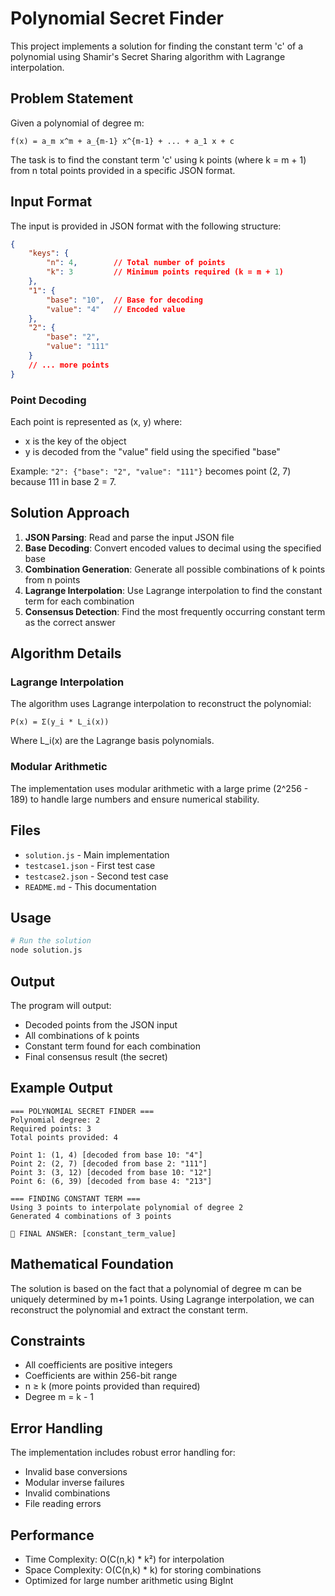 # Polynomial Secret Finder

This project implements a solution for finding the constant term 'c' of a polynomial using Shamir's Secret Sharing algorithm with Lagrange interpolation.

## Problem Statement

Given a polynomial of degree m:
```
f(x) = a_m x^m + a_{m-1} x^{m-1} + ... + a_1 x + c
```

The task is to find the constant term 'c' using k points (where k = m + 1) from n total points provided in a specific JSON format.

## Input Format

The input is provided in JSON format with the following structure:

```json
{
    "keys": {
        "n": 4,        // Total number of points
        "k": 3         // Minimum points required (k = m + 1)
    },
    "1": {
        "base": "10",  // Base for decoding
        "value": "4"   // Encoded value
    },
    "2": {
        "base": "2",
        "value": "111"
    }
    // ... more points
}
```

### Point Decoding

Each point is represented as (x, y) where:
- x is the key of the object
- y is decoded from the "value" field using the specified "base"

Example: `"2": {"base": "2", "value": "111"}` becomes point (2, 7) because 111 in base 2 = 7.

## Solution Approach

1. **JSON Parsing**: Read and parse the input JSON file
2. **Base Decoding**: Convert encoded values to decimal using the specified base
3. **Combination Generation**: Generate all possible combinations of k points from n points
4. **Lagrange Interpolation**: Use Lagrange interpolation to find the constant term for each combination
5. **Consensus Detection**: Find the most frequently occurring constant term as the correct answer

## Algorithm Details

### Lagrange Interpolation

The algorithm uses Lagrange interpolation to reconstruct the polynomial:

```
P(x) = Σ(y_i * L_i(x))
```

Where L_i(x) are the Lagrange basis polynomials.

### Modular Arithmetic

The implementation uses modular arithmetic with a large prime (2^256 - 189) to handle large numbers and ensure numerical stability.

## Files

- `solution.js` - Main implementation
- `testcase1.json` - First test case
- `testcase2.json` - Second test case
- `README.md` - This documentation

## Usage

```bash
# Run the solution
node solution.js
```

## Output

The program will output:
- Decoded points from the JSON input
- All combinations of k points
- Constant term found for each combination
- Final consensus result (the secret)

## Example Output

```
=== POLYNOMIAL SECRET FINDER ===
Polynomial degree: 2
Required points: 3
Total points provided: 4

Point 1: (1, 4) [decoded from base 10: "4"]
Point 2: (2, 7) [decoded from base 2: "111"]
Point 3: (3, 12) [decoded from base 10: "12"]
Point 6: (6, 39) [decoded from base 4: "213"]

=== FINDING CONSTANT TERM ===
Using 3 points to interpolate polynomial of degree 2
Generated 4 combinations of 3 points

🎯 FINAL ANSWER: [constant_term_value]
```

## Mathematical Foundation

The solution is based on the fact that a polynomial of degree m can be uniquely determined by m+1 points. Using Lagrange interpolation, we can reconstruct the polynomial and extract the constant term.

## Constraints

- All coefficients are positive integers
- Coefficients are within 256-bit range
- n ≥ k (more points provided than required)
- Degree m = k - 1

## Error Handling

The implementation includes robust error handling for:
- Invalid base conversions
- Modular inverse failures
- Invalid combinations
- File reading errors

## Performance

- Time Complexity: O(C(n,k) * k²) for interpolation
- Space Complexity: O(C(n,k) * k) for storing combinations
- Optimized for large number arithmetic using BigInt 